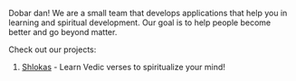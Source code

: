 Dobar dan! We are a small team that develops applications that help you in learning and spiritual development. Our goal is to help people become better and go beyond matter.

Check out our projects:
1. [Shlokas](https://github.com/akdasa-studios/shlokas) - Learn Vedic verses to spiritualize your mind!
